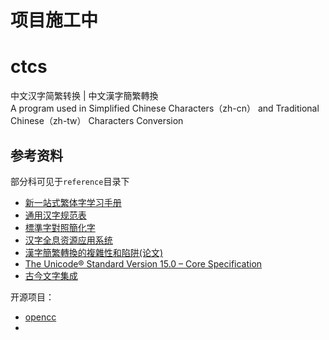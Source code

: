 # 项目施工中
# ctcs
中文汉字简繁转换 | 中文漢字簡繁轉換  
A program used in Simplified Chinese Characters（zh-cn） and Traditional Chinese（zh-tw） Characters Conversion

## 参考资料
部分科可见于`reference`目录下
- [新一站式繁体字学习手册](https://zhuanlan.zhihu.com/p/546029604)
- [通用汉字规范表](http://www.moe.gov.cn/jyb_sjzl/ziliao/A19/201306/t20130601_186002.html)
- [標準字對照簡化字](https://ws.moe.edu.tw/001/Upload/userfiles/%E6%A8%99%E6%BA%96%E5%AD%97%E5%B0%8D%E7%85%A7%E7%B0%A1%E5%8C%96%E5%AD%97.pdf)
- [汉字全息资源应用系统](https://qxk.bnu.edu.cn)
- [漢字簡繁轉換的複雜性和陷阱(论文)](http://www.kanji.org/)
- [The Unicode® Standard Version 15.0 – Core Specification](https://www.unicode.org/versions/Unicode15.0.0/ch03.pdf)
- [古今文字集成](http://ccamc.org/index.php)

开源项目：
- [opencc](https://github.com/BYVoid/OpenCC)
- 
